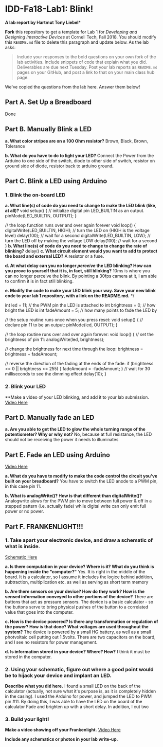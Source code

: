 # IDD-Fa18-Lab1: Blink!

**A lab report by Hartmut Tony Liebel***

**Fork** this repository to get a template for Lab 1 for *Developing and Designing Interactive Devices* at Cornell Tech, Fall 2018. You should modify this `README.md` file to delete this paragraph and update below. As the lab asks:

> Include your responses to the bold questions on your own fork of the lab activities. Include snippets of code that explain what you did. Deliverables are due next Tuesday. Post your lab reports as `README.md` pages on your GitHub, and post a link to that on your main class hub page.

We've copied the questions from the lab here. Answer them below!

## Part A. Set Up a Breadboard

Done

## Part B. Manually Blink a LED

**a. What color stripes are on a 100 Ohm resistor?**
Brown, Black, Brown, Tolerance
 
**b. What do you have to do to light your LED?**
Connect the Power from the Arduino to one side of the switch, diode to other side of switch, resistor on ground side of diode, resistor back to arduino ground.

## Part C. Blink a LED using Arduino

### 1. Blink the on-board LED

**a. What line(s) of code do you need to change to make the LED blink (like, at all)?**
void setup() {
  // initialize digital pin LED_BUILTIN as an output.
  pinMode(LED_BUILTIN, OUTPUT);
}

// the loop function runs over and over again forever
void loop() {
  digitalWrite(LED_BUILTIN, HIGH);   // turn the LED on (HIGH is the voltage level)
  delay(100);                       // wait for a second
  digitalWrite(LED_BUILTIN, LOW);    // turn the LED off by making the voltage LOW
  delay(100);                       // wait for a second
}
**b. What line(s) of code do you need to change to change the rate of blinking?**
delay()
**c. What circuit element would you want to add to protect the board and external LED?**
 A resistor or a fuse.
 
 
**d. At what delay can you no longer *perceive* the LED blinking? How can you prove to yourself that it is, in fact, still blinking?**
10ms is where you can no longer perceive the blink. By pointing a 30fps camera at it, I am able to confirm it is in fact still blinking.

**e. Modify the code to make your LED blink your way. Save your new blink code to your lab 1 repository, with a link on the README.md.**
*/

int led = 11;           // the PWM pin the LED is attached to
int brightness = 0;    // how bright the LED is
int fadeAmount = 5;    // how many points to fade the LED by

// the setup routine runs once when you press reset:
void setup() {
  // declare pin 11 to be an output:
  pinMode(led, OUTPUT);
}

// the loop routine runs over and over again forever:
void loop() {
  // set the brightness of pin 11:
  analogWrite(led, brightness);

  // change the brightness for next time through the loop:
  brightness = brightness + fadeAmount;

  // reverse the direction of the fading at the ends of the fade:
  if (brightness <= 0 || brightness >= 255) {
    fadeAmount = -fadeAmount;
  }
  // wait for 30 milliseconds to see the dimming effect
  delay(10);
}

### 2. Blink your LED

**Make a video of your LED blinking, and add it to your lab submission.
[Video Here](https://github.com/tonyliebel/IDD-Fa18-Lab1/blob/master/fastblink.MOV)

## Part D. Manually fade an LED

**a. Are you able to get the LED to glow the whole turning range of the potentiometer? Why or why not?**
No, because at full resistance, the LED should not be receiving the power it needs to illuminates

## Part E. Fade an LED using Arduino
[Video Here](https://github.com/tonyliebel/IDD-Fa18-Lab1/blob/master/fade.MOV)

**a. What do you have to modify to make the code control the circuit you've built on your breadboard?**
You have to switch the LED anode to a PWM pin, in this case pin 11.

**b. What is analogWrite()? How is that different than digitalWrite()?**
Analogwrite alows for the PWM pin to move between full power & off in a stepped pattern (i.e. actually fade) while digital write can only emit full power or no power.

## Part F. FRANKENLIGHT!!!


### 1. Take apart your electronic device, and draw a schematic of what is inside. 
[Schematic Here](https://github.com/tonyliebel/IDD-Fa18-Lab1/blob/master/schematic2.jpg)

**a. Is there computation in your device? Where is it? What do you think is happening inside the "computer?"**
Yes. It is right in the middle of the board. It is a calculator, so I assume it includes the logice behind addition, subtraction, multiplication etc. as well as serving as short term memory


**b. Are there sensors on your device? How do they work? How is the sensed information conveyed to other portions of the device?**
There are buttons that act as pressure sensors. The device is a basic calculator - so the buttons serve to bring physical pushes of the button to a correlated value that goes into the computer.


**c. How is the device powered? Is there any transformation or regulation of the power? How is that done? What voltages are used throughout the system?**
The device is powered by a small HG battery, as well as a small photvoltaic cell putting out 1.5volts. There are two capacitors on the board, and I see no resistors for power management.


**d. Is information stored in your device? Where? How?**
I think it must be stored in the computer.

### 2. Using your schematic, figure out where a good point would be to hijack your device and implant an LED.

**Describe what you did here.**
I found a small LED on the back of the calculator (actually, not sure what it's purpose is, as it is completely hidden in the casing).
I used the Arduino for power, and jumped the LED to PWM pin #11. By doing this, I was able to have the LED on the board of the calculator Fade and brighten up with a short delay. In addition, I cut two 

### 3. Build your light!

**Make a video showing off your Frankenlight.**
[Video Here](https://github.com/tonyliebel/IDD-Fa18-Lab1/blob/master/schematic.MOV)

**Include any schematics or photos in your lab write-up.**
